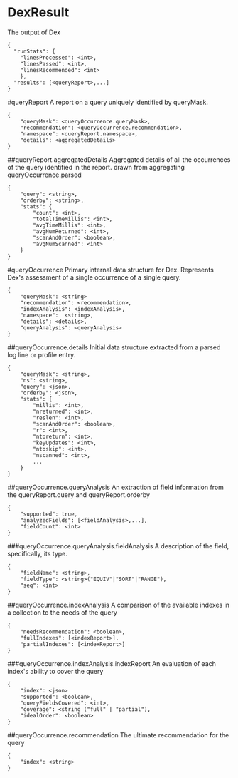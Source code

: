 # DexResult
The output of Dex
```
{
  "runStats": {
    "linesProcessed": <int>,
    "linesPassed": <int>,
    "linesRecommended": <int>
    },
  "results": [<queryReport>,...]
}
```

#queryReport
A report on a query uniquely identified by queryMask.

```
{
    "queryMask": <queryOccurrence.queryMask>,
    "recommendation": <queryOccurrence.recommendation>,
    "namespace": <queryReport.namespace>,
    "details": <aggregatedDetails>
}
```

##queryReport.aggregatedDetails
Aggregated details of all the occurrences of the query identified in the report. drawn from aggregating queryOccurrence.parsed

```
{
    "query": <string>,
    "orderby": <string>,
    "stats": {
        "count": <int>,
        "totalTimeMillis": <int>,
        "avgTimeMillis": <int>,
        "avgNumReturned": <int>,
        "scanAndOrder": <boolean>,
        "avgNumScanned": <int>
    }
}
```

#queryOccurrence
Primary internal data structure for Dex. Represents Dex's assessment of a single occurrence of a single query.
```
{
    "queryMask": <string>
    "recommendation": <recommendation>,
    "indexAnalysis": <indexAnalysis>,
    "namespace":  <string>,
    "details": <details>,
    "queryAnalysis": <queryAnalysis>
}
```

##queryOccurrence.details
Initial data structure extracted from a parsed log line or profile entry.

```
{
    "queryMask": <string>,
    "ns": <string>,
    "query": <json>,
    "orderby": <json>,
    "stats": {
        "millis": <int>,
        "nreturned": <int>,
        "reslen": <int>,
        "scanAndOrder": <boolean>,
        "r": <int>,
        "ntoreturn": <int>,
        "keyUpdates": <int>,
        "ntoskip": <int>,
        "nscanned": <int>,
        ...
    }
}
```

##queryOccurrence.queryAnalysis
An extraction of field information from the queryReport.query and queryReport.orderby

```
{
    "supported": true,
    "analyzedFields": [<fieldAnalysis>,...],
    "fieldCount": <int>
}
```

###queryOccurrence.queryAnalysis.fieldAnalysis
A description of the field, specifically, its type.

```
{
    "fieldName": <string>,
    "fieldType": <string>("EQUIV"|"SORT"|"RANGE"),
    "seq": <int>
}
```

##queryOccurrence.indexAnalysis
A comparison of the available indexes in a collection to the needs of the query

```
{
    "needsRecommendation": <boolean>,
    "fullIndexes": [<indexReport>],
    "partialIndexes": [<indexReport>]
}
```

###queryOccurrence.indexAnalysis.indexReport
An evaluation of each index's ability to cover the query

```
{
    "index": <json> 
    "supported": <boolean>, 
    "queryFieldsCovered": <int>, 
    "coverage": <string ("full" | "partial"), 
    "idealOrder": <boolean>
}
```

##queryOccurrence.recommendation
The ultimate recommendation for the query

```
{
    "index": <string>
}
```
